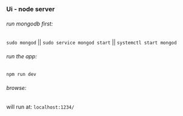 ### Ui - node server

###### run mongodb first:
`sudo mongod` || `sudo service mongod start` || `systemctl start mongod`
###### run the app:
`npm run dev`
###### browse:
will run at: `localhost:1234/`
